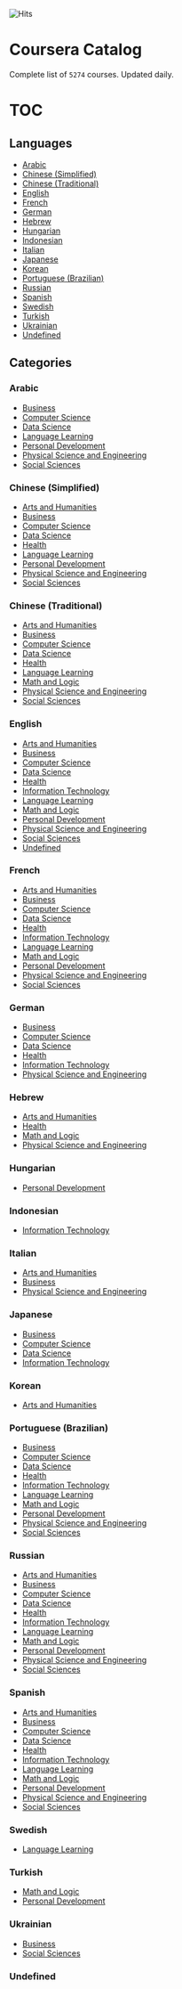 ![Hits](https://twentythree.ru/hit-counter/count/tag.svg?url=https%3A%2F%2Fgithub.com%2Fdp92987%2FCourseraCatalog)

# Coursera Catalog

Complete list of `5274` courses. Updated daily.

# TOC

## Languages

 - [Arabic](#arabic)
 - [Chinese (Simplified)](#chinese-simplified)
 - [Chinese (Traditional)](#chinese-traditional)
 - [English](#english)
 - [French](#french)
 - [German](#german)
 - [Hebrew](#hebrew)
 - [Hungarian](#hungarian)
 - [Indonesian](#indonesian)
 - [Italian](#italian)
 - [Japanese](#japanese)
 - [Korean](#korean)
 - [Portuguese (Brazilian)](#portuguese-brazilian)
 - [Russian](#russian)
 - [Spanish](#spanish)
 - [Swedish](#swedish)
 - [Turkish](#turkish)
 - [Ukrainian](#ukrainian)
 - [Undefined](#undefined)

## Categories

### Arabic
 - [Business](<Arabic.md#business>)
 - [Computer Science](<Arabic.md#computer-science>)
 - [Data Science](<Arabic.md#data-science>)
 - [Language Learning](<Arabic.md#language-learning>)
 - [Personal Development](<Arabic.md#personal-development>)
 - [Physical Science and Engineering](<Arabic.md#physical-science-and-engineering>)
 - [Social Sciences](<Arabic.md#social-sciences>)
### Chinese (Simplified)
 - [Arts and Humanities](<Chinese (Simplified).md#arts-and-humanities>)
 - [Business](<Chinese (Simplified).md#business>)
 - [Computer Science](<Chinese (Simplified).md#computer-science>)
 - [Data Science](<Chinese (Simplified).md#data-science>)
 - [Health](<Chinese (Simplified).md#health>)
 - [Language Learning](<Chinese (Simplified).md#language-learning>)
 - [Personal Development](<Chinese (Simplified).md#personal-development>)
 - [Physical Science and Engineering](<Chinese (Simplified).md#physical-science-and-engineering>)
 - [Social Sciences](<Chinese (Simplified).md#social-sciences>)
### Chinese (Traditional)
 - [Arts and Humanities](<Chinese (Traditional).md#arts-and-humanities>)
 - [Business](<Chinese (Traditional).md#business>)
 - [Computer Science](<Chinese (Traditional).md#computer-science>)
 - [Data Science](<Chinese (Traditional).md#data-science>)
 - [Health](<Chinese (Traditional).md#health>)
 - [Language Learning](<Chinese (Traditional).md#language-learning>)
 - [Math and Logic](<Chinese (Traditional).md#math-and-logic>)
 - [Physical Science and Engineering](<Chinese (Traditional).md#physical-science-and-engineering>)
 - [Social Sciences](<Chinese (Traditional).md#social-sciences>)
### English
 - [Arts and Humanities](<English.md#arts-and-humanities>)
 - [Business](<English.md#business>)
 - [Computer Science](<English.md#computer-science>)
 - [Data Science](<English.md#data-science>)
 - [Health](<English.md#health>)
 - [Information Technology](<English.md#information-technology>)
 - [Language Learning](<English.md#language-learning>)
 - [Math and Logic](<English.md#math-and-logic>)
 - [Personal Development](<English.md#personal-development>)
 - [Physical Science and Engineering](<English.md#physical-science-and-engineering>)
 - [Social Sciences](<English.md#social-sciences>)
 - [Undefined](<English.md#undefined>)
### French
 - [Arts and Humanities](<French.md#arts-and-humanities>)
 - [Business](<French.md#business>)
 - [Computer Science](<French.md#computer-science>)
 - [Data Science](<French.md#data-science>)
 - [Health](<French.md#health>)
 - [Information Technology](<French.md#information-technology>)
 - [Language Learning](<French.md#language-learning>)
 - [Math and Logic](<French.md#math-and-logic>)
 - [Personal Development](<French.md#personal-development>)
 - [Physical Science and Engineering](<French.md#physical-science-and-engineering>)
 - [Social Sciences](<French.md#social-sciences>)
### German
 - [Business](<German.md#business>)
 - [Computer Science](<German.md#computer-science>)
 - [Data Science](<German.md#data-science>)
 - [Health](<German.md#health>)
 - [Information Technology](<German.md#information-technology>)
 - [Physical Science and Engineering](<German.md#physical-science-and-engineering>)
### Hebrew
 - [Arts and Humanities](<Hebrew.md#arts-and-humanities>)
 - [Health](<Hebrew.md#health>)
 - [Math and Logic](<Hebrew.md#math-and-logic>)
 - [Physical Science and Engineering](<Hebrew.md#physical-science-and-engineering>)
### Hungarian
 - [Personal Development](<Hungarian.md#personal-development>)
### Indonesian
 - [Information Technology](<Indonesian.md#information-technology>)
### Italian
 - [Arts and Humanities](<Italian.md#arts-and-humanities>)
 - [Business](<Italian.md#business>)
 - [Physical Science and Engineering](<Italian.md#physical-science-and-engineering>)
### Japanese
 - [Business](<Japanese.md#business>)
 - [Computer Science](<Japanese.md#computer-science>)
 - [Data Science](<Japanese.md#data-science>)
 - [Information Technology](<Japanese.md#information-technology>)
### Korean
 - [Arts and Humanities](<Korean.md#arts-and-humanities>)
### Portuguese (Brazilian)
 - [Business](<Portuguese (Brazilian).md#business>)
 - [Computer Science](<Portuguese (Brazilian).md#computer-science>)
 - [Data Science](<Portuguese (Brazilian).md#data-science>)
 - [Health](<Portuguese (Brazilian).md#health>)
 - [Information Technology](<Portuguese (Brazilian).md#information-technology>)
 - [Language Learning](<Portuguese (Brazilian).md#language-learning>)
 - [Math and Logic](<Portuguese (Brazilian).md#math-and-logic>)
 - [Personal Development](<Portuguese (Brazilian).md#personal-development>)
 - [Physical Science and Engineering](<Portuguese (Brazilian).md#physical-science-and-engineering>)
 - [Social Sciences](<Portuguese (Brazilian).md#social-sciences>)
### Russian
 - [Arts and Humanities](<Russian.md#arts-and-humanities>)
 - [Business](<Russian.md#business>)
 - [Computer Science](<Russian.md#computer-science>)
 - [Data Science](<Russian.md#data-science>)
 - [Health](<Russian.md#health>)
 - [Information Technology](<Russian.md#information-technology>)
 - [Language Learning](<Russian.md#language-learning>)
 - [Math and Logic](<Russian.md#math-and-logic>)
 - [Personal Development](<Russian.md#personal-development>)
 - [Physical Science and Engineering](<Russian.md#physical-science-and-engineering>)
 - [Social Sciences](<Russian.md#social-sciences>)
### Spanish
 - [Arts and Humanities](<Spanish.md#arts-and-humanities>)
 - [Business](<Spanish.md#business>)
 - [Computer Science](<Spanish.md#computer-science>)
 - [Data Science](<Spanish.md#data-science>)
 - [Health](<Spanish.md#health>)
 - [Information Technology](<Spanish.md#information-technology>)
 - [Language Learning](<Spanish.md#language-learning>)
 - [Math and Logic](<Spanish.md#math-and-logic>)
 - [Personal Development](<Spanish.md#personal-development>)
 - [Physical Science and Engineering](<Spanish.md#physical-science-and-engineering>)
 - [Social Sciences](<Spanish.md#social-sciences>)
### Swedish
 - [Language Learning](<Swedish.md#language-learning>)
### Turkish
 - [Math and Logic](<Turkish.md#math-and-logic>)
 - [Personal Development](<Turkish.md#personal-development>)
### Ukrainian
 - [Business](<Ukrainian.md#business>)
 - [Social Sciences](<Ukrainian.md#social-sciences>)
### Undefined
